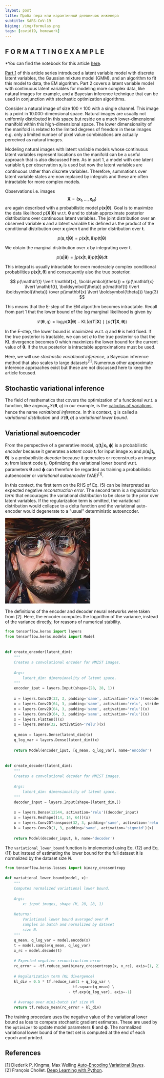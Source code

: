 ```yaml
---
layout: post
title: Проба пера или карантинный дневничок инженера
subtitle: SARS-CoV-19
bigimg: /img/formulas.png
tags: [covid19, homework]
---
```


## F O R M A T T I N G    E X A M P L E

*You can find the notebook for this article [here](https://nbviewer.jupyter.org/github/krasserm/bayesian-machine-learning/blob/master/latent_variable_models_part_2.ipynb).

[Part 1](/2019/11/21/latent-variable-models-part-1/) of this article series introduced a latent variable model with discrete latent variables, the Gaussian mixture model (GMM), and an algorithm to fit this model to data, the EM algorithm. Part 2 covers a latent variable model with continuous latent variables for modeling more complex data, like natural images for example, and a Bayesian inference technique that can be used in conjunction with stochastic optimization algorithms.

Consider a natural image of size $100 \times 100$ with a single channel. This image is a point in $10.000$-dimensional space. Natural images are usually not uniformly distributed in this space but reside on a much lower-dimensional manifold within this high-dimensional space. The lower dimensionality of the manifold is related to the limited degrees of freedom in these images e.g. only a limited number of pixel value combinations are actually perceived as natural images. 

Modeling natural images with latent variable models whose continuous latent variables represent locations on the manifold can be a useful approach that is also discussed here. As in part 1, a model with one latent variable $\mathbf{t}_i$ per observation $\mathbf{x}_i$ is used but now the latent variables are continuous rather than discrete variables. Therefore, summations over latent variable states are now replaced by integrals and these are often intractable for more complex models. 

Observations i.e. images $$\mathbf{X} = \left\{ \mathbf{x}_1, \ldots, \mathbf{x}_N \right\}$$ are again described with a probabilistic model $p(\mathbf{x} \lvert \boldsymbol{\theta})$. Goal is to maximize the data likelihood $p(\mathbf{X} \lvert \boldsymbol{\theta})$ w.r.t. $\boldsymbol{\theta}$ and to obtain approximate posterior distributions over continuous latent variables. The joint distribution over an observed variable $\mathbf{x}$ and a latent variable $\mathbf{t}$ is defined as the product of the conditional distribution over $\mathbf{x}$ given $\mathbf{t}$ and the prior distribution over $\mathbf{t}$.

$$
p(\mathbf{x}, \mathbf{t} \lvert \boldsymbol{\theta}) = p(\mathbf{x} \lvert \mathbf{t}, \boldsymbol{\theta}) p(\mathbf{t} \lvert \boldsymbol{\theta})
\tag{1}
$$

We obtain the marginal distribution over x by integrating over t.

$$
p(\mathbf{x} \lvert \boldsymbol{\theta}) = \int p(\mathbf{x} \lvert \mathbf{t}, \boldsymbol{\theta}) p(\mathbf{t} \lvert \boldsymbol{\theta}) d\mathbf{t}
\tag{2}
$$

This integral is usually intractable for even moderately complex conditional probabilities $p(\mathbf{x} \lvert \mathbf{t}, \boldsymbol{\theta})$ and consequently also the true posterior.

$$
p(\mathbf{t} \lvert \mathbf{x}, \boldsymbol{\theta}) = {p(\mathbf{x} \lvert \mathbf{t}, \boldsymbol{\theta}) p(\mathbf{t} \lvert \boldsymbol{\theta}) \over p(\mathbf{x} \lvert \boldsymbol{\theta})}
\tag{3}
$$

This means that the E-step of the EM algorithm becomes intractable. Recall from part 1 that the lower bound of the log marginal likelihood is given by 

$$
\mathcal{L}(\boldsymbol{\theta}, q) = \log p(\mathbf{X} \lvert \boldsymbol{\theta}) - \mathrm{KL}(q(\mathbf{T} \lvert \mathbf{X}) \mid\mid p(\mathbf{T} \lvert \mathbf{X}, \boldsymbol{\theta}))
\tag{4}
$$

In the E-step, the lower bound is maximized w.r.t. $q$ and $\boldsymbol{\theta}$ is held fixed. If the true posterior is tractable, we can set $q$ to the true posterior so that the KL divergence becomes $0$ which maximizes the lower bound for the current value of $\boldsymbol{\theta}$. If the true posterior is intractable approximations must be used. 

Here, we will use *stochastic variational inference*, a Bayesian inference method that also scales to large datasets<sup>[1]</sup>. Numerous other approximate inference approaches exist but these are not discussed here to keep the article focused.

## Stochastic variational inference

The field of mathematics that covers the optimization of a functional w.r.t. a function, like ${\mathrm{argmax}}_q \mathcal{L}(\boldsymbol{\theta}, q)$ in our example, is the [calculus of variations](https://en.wikipedia.org/wiki/Calculus_of_variations), hence the name *variational inference*. In this context, $q$ is called a *variational distribution* and $\mathcal{L}(\boldsymbol{\theta}, q)$ a *variational lower bound*. 

## Variational autoencoder

From the perspective of a generative model, $q(\mathbf{t}_i \lvert \mathbf{x}_i, \boldsymbol{\phi})$ is a probabilistic *encoder* because it generates a *latent code* $\mathbf{t}_i$ for input image $\mathbf{x}_i$ and $p(\mathbf{x}_i \lvert \mathbf{t}_i, \boldsymbol{\theta})$ is a probabilistic *decoder* because it generates or reconstructs an image $\mathbf{x}_i$ from latent code $\mathbf{t}_i$. Optimizing the variational lower bound w.r.t. parameters $\boldsymbol{\theta}$ and $\boldsymbol{\phi}$ can therefore be regarded as training a probabilistic autoencoder or *variational autoencoder* (VAE)<sup>[1]</sup>.

In this context, the first term on the RHS of Eq. $(5)$ can be interpreted as expected negative *reconstruction error*. The second term is a *regularization term* that encourages the variational distribution to be close to the prior over latent variables. If the regularization term is omitted, the variational distribution would collapse to a delta function and the variational auto-encoder would degenerate to a "usual" deterministic autoencoder. 

![VAE](/img/avatar-engineer.png)

The definitions of the encoder and decoder neural networks were taken from \[2\]. Here, the encoder computes the logarithm of the variance, instead of the variance directly, for reasons of numerical stability. 


```python
from tensorflow.keras import layers
from tensorflow.keras.models import Model


def create_encoder(latent_dim):
    """
    Creates a convolutional encoder for MNIST images.

    Args:
        latent_dim: dimensionality of latent space.
    """
    encoder_iput = layers.Input(shape=(28, 28, 1))
    
    x = layers.Conv2D(32, 3, padding='same', activation='relu')(encoder_iput)
    x = layers.Conv2D(64, 3, padding='same', activation='relu', strides=(2, 2))(x)
    x = layers.Conv2D(64, 3, padding='same', activation='relu')(x)
    x = layers.Conv2D(64, 3, padding='same', activation='relu')(x)
    x = layers.Flatten()(x)
    x = layers.Dense(32, activation='relu')(x)

    q_mean = layers.Dense(latent_dim)(x)
    q_log_var = layers.Dense(latent_dim)(x)

    return Model(encoder_iput, [q_mean, q_log_var], name='encoder')


def create_decoder(latent_dim):
    """
    Creates a convolutional decoder for MNIST images.

    Args:
        latent_dim: dimensionality of latent space.
    """
    decoder_input = layers.Input(shape=(latent_dim,))
    
    x = layers.Dense(12544, activation='relu')(decoder_input)
    x = layers.Reshape((14, 14, 64))(x)
    x = layers.Conv2DTranspose(32, 3, padding='same', activation='relu', strides=(2, 2))(x)
    k = layers.Conv2D(1, 3, padding='same', activation='sigmoid')(x)
    
    return Model(decoder_input, k, name='decoder')
```


The `variational_lower_bound` function is implemented using Eq. $(12)$ and Eq. $(11)$ but instead of estimating the lower bound for the full dataset it is normalized by the dataset size $N$.


```python
from tensorflow.keras.losses import binary_crossentropy

def variational_lower_bound(model, x):
    """
    Computes normalized variational lower bound.
    
    Args:
        x: input images, shape (M, 28, 28, 1)
        
    Returns:
        Variational lower bound averaged over M 
        samples in batch and normalized by dataset
        size N.
    """
    q_mean, q_log_var = model.encode(x)
    t = model.sample(q_mean, q_log_var)
    x_rc = model.decode(t)
    
    # Expected negative reconstruction error
    rc_error = -tf.reduce_sum(binary_crossentropy(x, x_rc), axis=[1, 2])

    # Regularization term (KL divergence)
    kl_div = 0.5 * tf.reduce_sum(1 + q_log_var \
                             - tf.square(q_mean) \
                             - tf.exp(q_log_var), axis=-1)
    
    # Average over mini-batch (of size M)
    return tf.reduce_mean(rc_error + kl_div)
```


The training procedure uses the negative value of the variational lower bound as loss to compute stochastic gradient estimates. These are used by the `optimizer` to update model parameters $\boldsymbol\theta$ and $\boldsymbol\phi$. The normalized variational lower bound of the test set is computed at the end of each epoch and printed.

## References

\[1\] Diederik P. Kingma, Max Welling [Auto-Encoding Variational Bayes](https://arxiv.org/abs/1312.6114).  
\[2\] François Chollet. [Deep Learning with Python](https://www.manning.com/books/deep-learning-with-python).

